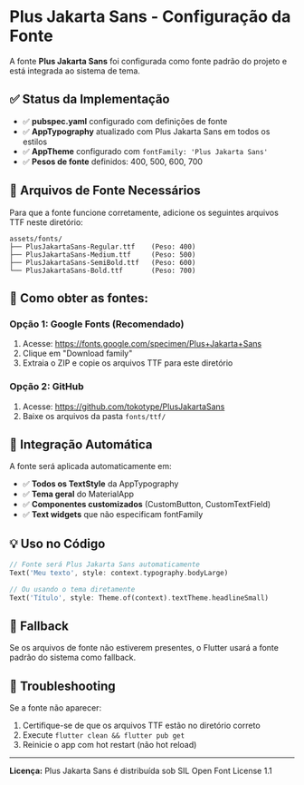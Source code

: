 # Plus Jakarta Sans - Configuração da Fonte

A fonte **Plus Jakarta Sans** foi configurada como fonte padrão do projeto e está integrada ao sistema de tema.

## ✅ Status da Implementação

- ✅ **pubspec.yaml** configurado com definições de fonte
- ✅ **AppTypography** atualizado com Plus Jakarta Sans em todos os estilos
- ✅ **AppTheme** configurado com `fontFamily: 'Plus Jakarta Sans'`
- ✅ **Pesos de fonte** definidos: 400, 500, 600, 700

## 📁 Arquivos de Fonte Necessários

Para que a fonte funcione corretamente, adicione os seguintes arquivos TTF neste diretório:

```
assets/fonts/
├── PlusJakartaSans-Regular.ttf    (Peso: 400)
├── PlusJakartaSans-Medium.ttf     (Peso: 500)
├── PlusJakartaSans-SemiBold.ttf   (Peso: 600)
└── PlusJakartaSans-Bold.ttf       (Peso: 700)
```

## 🔗 Como obter as fontes:

### Opção 1: Google Fonts (Recomendado)
1. Acesse: https://fonts.google.com/specimen/Plus+Jakarta+Sans
2. Clique em "Download family"
3. Extraia o ZIP e copie os arquivos TTF para este diretório

### Opção 2: GitHub
1. Acesse: https://github.com/tokotype/PlusJakartaSans
2. Baixe os arquivos da pasta `fonts/ttf/`

## 🚀 Integração Automática

A fonte será aplicada automaticamente em:

- ✅ **Todos os TextStyle** da AppTypography
- ✅ **Tema geral** do MaterialApp
- ✅ **Componentes customizados** (CustomButton, CustomTextField)
- ✅ **Text widgets** que não especificam fontFamily

## 💡 Uso no Código

```dart
// Fonte será Plus Jakarta Sans automaticamente
Text('Meu texto', style: context.typography.bodyLarge)

// Ou usando o tema diretamente
Text('Título', style: Theme.of(context).textTheme.headlineSmall)
```

## 📱 Fallback

Se os arquivos de fonte não estiverem presentes, o Flutter usará a fonte padrão do sistema como fallback.

## 🔧 Troubleshooting

Se a fonte não aparecer:
1. Certifique-se de que os arquivos TTF estão no diretório correto
2. Execute `flutter clean && flutter pub get`
3. Reinicie o app com hot restart (não hot reload)

---
**Licença:** Plus Jakarta Sans é distribuída sob SIL Open Font License 1.1